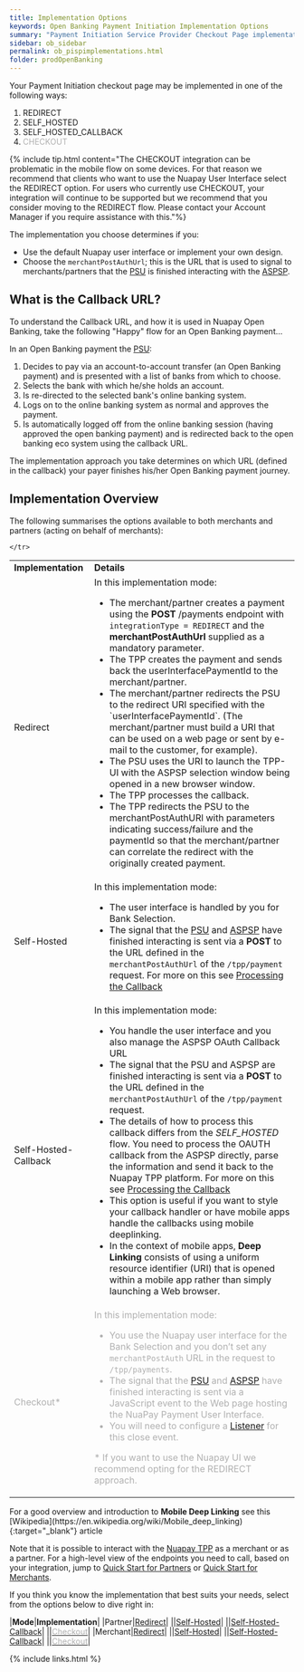 ```yaml
---
title: Implementation Options
keywords: Open Banking Payment Initiation Implementation Options
summary: "Payment Initiation Service Provider Checkout Page implementation Options"
sidebar: ob_sidebar
permalink: ob_pispimplementations.html
folder: prodOpenBanking
---
```


Your Payment Initiation checkout page may be implemented in one of the following ways:

1. REDIRECT
1. SELF_HOSTED
1. SELF_HOSTED_CALLBACK
1. <span style="color: #B0B0B0;">CHECKOUT</span>

{% include tip.html content="The CHECKOUT integration can be problematic in the mobile flow on some devices. For that reason we recommend that clients who want to use the Nuapay User Interface select the REDIRECT option. For users who currently use CHECKOUT, your integration will continue to be supported but we recommend that you consider moving to the REDIRECT flow. Please contact your Account Manager if you require assistance with this."%}

The implementation you choose determines if you:

* Use the default Nuapay user interface or implement your own design.
* Choose the `merchantPostAuthUrl`; this is the URL that is used to signal to merchants/partners that the <a href="#" data-toggle="tooltip" data-original-title="{{site.data.glossary.psu}}">PSU</a> is finished interacting with the <a href="#" data-toggle="tooltip" data-original-title="{{site.data.glossary.aspsp}}">ASPSP</a>.


## What is the Callback URL?

To understand the Callback URL, and how it is used in Nuapay Open Banking, take the following "Happy" flow for an Open Banking payment...

In an Open Banking payment the <a href="#" data-toggle="tooltip" data-original-title="{{site.data.glossary.psu}}">PSU</a>:

1. Decides to pay via an account-to-account transfer (an Open Banking payment) and is presented with a list of banks from which to choose.
1. Selects the bank with which he/she holds an account.
1. Is re-directed to the selected bank's online banking system.
1. Logs on to the online banking system as normal and approves the payment.
1. Is automatically logged off from the online banking session (having approved the open banking payment) and is redirected back to the open banking eco system using the callback URL.

The implementation approach you take determines on which URL (defined in the callback) your payer finishes his/her Open Banking payment journey.

## Implementation Overview

The following summarises the options available to both merchants and partners (acting on behalf of merchants):

<table>
  <tbody>
    <tr>
      <td><strong>Implementation</strong></td>
      <td><strong>Details</strong></td>
    </tr>
    <tr>
      <td>Redirect</td>
      <td>In this implementation mode:
        <ul>
          <li>The merchant/partner creates a payment using the <strong>POST</strong> /payments endpoint with <code class="language-plaintext highlighter-rouge">integrationType = REDIRECT</code> and the <strong>merchantPostAuthUrl</strong> supplied as a mandatory parameter.</li>
          <li>The TPP creates the payment and sends back the userInterfacePaymentId to the merchant/partner.</li>
          <li>The merchant/partner redirects the PSU to the redirect URI specified with the `userInterfacePaymentId`. (The merchant/partner must build a URI that can be used on a web page or sent by e-mail to the customer, for example).</li>
          <li>The PSU uses the URI to launch the TPP-UI with the ASPSP selection window being opened in a new browser window.</li>
          <li>The TPP processes the callback.</li>
          <li>The TPP redirects the PSU to the merchantPostAuthURl with parameters indicating success/failure and the paymentId so that the merchant/partner can correlate the redirect with the originally created payment.</li>
        </ul>
      </td>
    </tr>
    <tr>
      <td>Self-Hosted</td>
      <td>In this implementation mode:
        <ul>
          <li>The user interface is handled by you for Bank Selection.</li>
          <li>The signal that the <a href="#" data-toggle="tooltip" data-original-title="Payment Service User - the person using the payment service - the payer.">PSU</a> and <a href="#" data-toggle="tooltip" data-original-title="The Account Servicing Payment Service Provider: this is the Bank or Payment Institution">ASPSP</a> have finished interacting is sent via a <strong>POST</strong> to the URL defined in the <code class="language-plaintext highlighter-rouge">merchantPostAuthUrl</code> of the <code class="language-plaintext highlighter-rouge">/tpp/payment</code> request. For more on this see <a href="ob_selfsetupoverview.html#merchantpostauthurl-handling">Processing the Callback</a></li>
        </ul>
      </td>
    </tr>
    <tr>
      <td>Self-Hosted-Callback</td>
      <td>In this implementation mode:
        <ul>
          <li>You handle the user interface and you also manage the ASPSP OAuth Callback URL</li>
          <li>The signal that the PSU and ASPSP are finished interacting is sent via a <strong>POST</strong> to the URL defined in the <code class="language-plaintext highlighter-rouge">merchantPostAuthUrl</code> of the <code class="language-plaintext highlighter-rouge">/tpp/payment</code> request.</li>
          <li>The details of how to process this callback differs from the <em>SELF_HOSTED</em> flow. You need to process the OAUTH callback from the ASPSP directly, parse the information and send it back to the Nuapay TPP platform. For more on this see <a href="ob_selfcallbacksetupoverview.html#processing-the-callback">Processing the Callback</a></li>
          <li>This option is useful if you want to style your callback handler or have mobile apps handle the callbacks using mobile deeplinking.</li>
          <li>In the context of mobile apps, <strong>Deep Linking</strong> consists of using a uniform resource identifier (URI) that is opened within a mobile app rather than simply launching a Web browser.</li>
        </ul>
      </td>
    </tr>
    <tr style="color: #B0B0B0;">    
      <td>Checkout*</td>
      <td>In this implementation mode:
    <ul>
        <li>You use the Nuapay user interface for the Bank Selection and you don’t set any <code class="language-plaintext highlighter-rouge">merchantPostAuth</code> URL in the request to <code class="language-plaintext highlighter-rouge">/tpp/payments</code>.</li>
        <li>The signal that the <a href="#" data-toggle="tooltip" data-original-title="Payment Service User - the person using the payment service - the payer.">PSU</a> and <a href="#" data-toggle="tooltip" data-original-title="The Account Servicing Payment Service Provider: this is the Bank or Payment Institution">ASPSP</a> have finished interacting is sent via a JavaScript event to the Web page hosting the NuaPay Payment User Interface.</li>
        <li>You will need to configure a <a href="ob_checkoutoverviewmerch.html#adding-a-listener">Listener</a> for this close event.</li>
    </ul>
    <p style="margin-left: 0;">
        * If you want to use the Nuapay UI we recommend opting for the REDIRECT approach.
    </p>
</td>


    </tr>
  </tbody>
</table>


<div markdown="span" class="alert alert-info" role="alert"><i class="fas fa-info-circle"></i>  For a good overview and introduction to <b>Mobile Deep Linking</b> see this [Wikipedia](https://en.wikipedia.org/wiki/Mobile_deep_linking){:target="_blank"} article</div>

Note that it is possible to interact with the <a href="#" data-toggle="tooltip" data-original-title="{{site.data.glossary.nupay_tpp}}">Nuapay TPP</a> as a merchant or as a partner. For a high-level view of the endpoints you need to call, based on your integration, jump to [Quick Start for Partners](ob_quickstartpart.html) or  [Quick Start for Merchants](ob_quickstart.html).

If you think you know the implementation that best suits your needs, select from the options below to dive right in:

|**Mode**|**Implementation**|
|Partner|[Redirect](ob_redirectoverview.html)|
||[Self-Hosted](ob_selfsetupoverview.html)|
||[Self-Hosted-Callback](ob_selfcallbacksetupoverview.html)|
||[<span style="color: #B0B0B0;">Checkout</span>](ob_checkoutoverview.html)|
|Merchant|[Redirect](ob_redirectoverviewmerch.html)|
||[Self-Hosted](ob_selfsetupoverviewmerch.html)|
||[Self-Hosted-Callback](ob_selfcallbackmerch.html)|
||[<span style="color: #B0B0B0;">Checkout</span>](ob_checkoutoverviewmerch.html)|


{% include links.html %}
